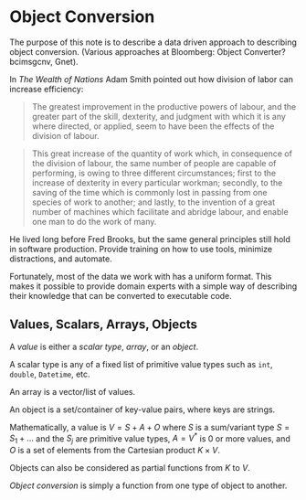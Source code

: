 # Object Conversion

The purpose of this note is to describe a data driven approach to
describing object conversion. (Various approaches at Bloomberg:
Object Converter? bcimsgcnv, Gnet).

In _The Wealth of Nations_ Adam Smith pointed out how division of labor
can increase efficiency:

> The greatest improvement in the productive powers of labour, and the greater part of the skill, dexterity, and judgment with which it is any where directed, or applied, seem to have been the effects of the division of labour. 

> This great increase of the quantity of work which, in consequence of the division of labour, the same number of people are capable of performing, is owing to three different circumstances; first to the increase of dexterity in every particular workman; secondly, to the saving of the time which is commonly lost in passing from one species of work to another; and lastly, to the invention of a great number of machines which facilitate and abridge labour, and enable one man to do the work of many.

He lived long before Fred Brooks, but the same general principles still
hold in software production. Provide training on how to use tools,
minimize distractions, and automate.

Fortunately, most of the data we work with has a uniform format.
This makes it possible to provide domain experts with a simple way of
describing their knowledge that can be converted to executable code.

## Values, Scalars, Arrays, Objects

A _value_ is either a _scalar type_, _array_, or an _object_.

A scalar type is any of a fixed list of primitive value types such as
`int`, `double`, `Datetime`, etc.

An array is a vector/list of values.

An object is a set/container of key-value pairs, where keys are strings.

Mathematically, a value is $V = S + A + O$ where $S$ is a sum/variant
type $S = S_1 + \dots$ and the $S_j$ are primitive value types, $A =
V^*$ is 0 or more values, and $O$ is a set of elements from the Cartesian
product $K\times V$.

Objects can also be considered as partial functions from $K$ to $V$.

_Object conversion_ is simply a function from one type of object
to another.



